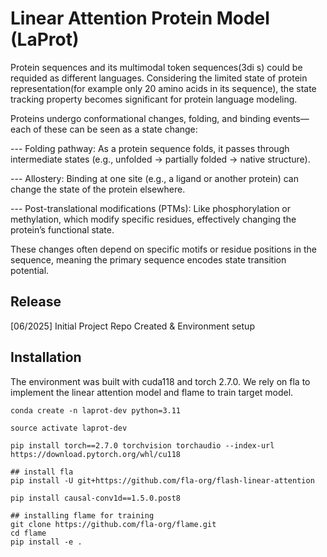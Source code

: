 # Linear Attention Protein Model (LaProt)

Protein sequences and its multimodal token sequences(3di s) could be requided as different languages. Considering the limited state of protein representation(for example only 20 amino acids in its sequence), the state tracking property becomes significant for protein language modeling. 

Proteins undergo conformational changes, folding, and binding events—each of these can be seen as a state change:

---    Folding pathway: As a protein sequence folds, it passes through intermediate states (e.g., unfolded → partially folded → native structure).

---    Allostery: Binding at one site (e.g., a ligand or another protein) can change the state of the protein elsewhere.

---    Post-translational modifications (PTMs): Like phosphorylation or methylation, which modify specific residues, effectively changing the protein’s functional state.

These changes often depend on specific motifs or residue positions in the sequence, meaning the primary sequence encodes state transition potential.


## Release 

[06/2025] Initial Project Repo Created & Environment setup


## Installation



The environment was built with cuda118 and torch 2.7.0. We rely on fla to implement the linear attention model and flame to train target model. 
```
conda create -n laprot-dev python=3.11

source activate laprot-dev

pip install torch==2.7.0 torchvision torchaudio --index-url https://download.pytorch.org/whl/cu118

## install fla
pip install -U git+https://github.com/fla-org/flash-linear-attention

pip install causal-conv1d==1.5.0.post8 

## installing flame for training
git clone https://github.com/fla-org/flame.git
cd flame
pip install -e .
```
